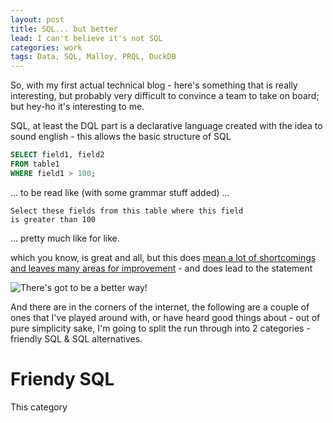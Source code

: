 ```yaml
---
layout: post
title: SQL... but better
lead: I can't believe it's not SQL
categories: work
tags: Data, SQL, Malloy, PRQL, DuckDB
---
```


So, with my first actual technical blog - here's something that is really interesting, but probably very difficult to convince a team to take on board; but hey-ho it's interesting to me.

SQL, at least the DQL part is a declarative language created with the idea to sound english - this allows the basic structure of SQL

```sql
SELECT field1, field2
FROM table1
WHERE field1 > 100;
```

... to be read like (with some grammar stuff added) ...

```
Select these fields from this table where this field 
is greater than 100
```

... pretty much like for like.

which you know, is great and all, but this does [mean a lot of shortcomings and leaves many areas for improvement](https://www.scattered-thoughts.net/writing/against-sql) - and does lead to the statement

![There's got to be a better way!](https://c.tenor.com/YygntU2fx3kAAAAC/tenor.gif)

And there are in the corners of the internet, the following are a couple of ones that I've played around with, or have heard good things about - out of pure simplicity sake, I'm going to split the run through into 2 categories - friendly SQL & SQL alternatives.

# Friendy SQL

This category 